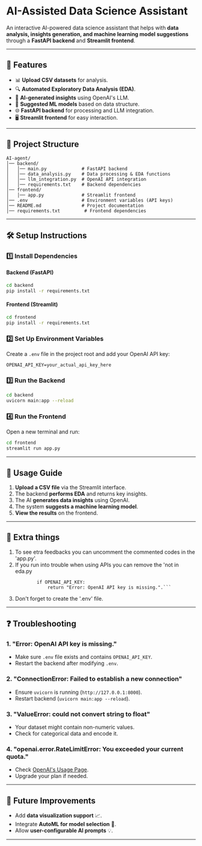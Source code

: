 # AI-Assisted Data Science Assistant

An interactive AI-powered data science assistant that helps with **data analysis, insights generation, and machine learning model suggestions** through a **FastAPI backend** and **Streamlit frontend**.

---

## 🚀 Features

- 📊 **Upload CSV datasets** for analysis.
- 🔍 **Automated Exploratory Data Analysis (EDA)**.
- 🧠 **AI-generated insights** using OpenAI's LLM.
- 🤖 **Suggested ML models** based on data structure.
- 🌐 **FastAPI backend** for processing and LLM integration.
- 🖥️ **Streamlit frontend** for easy interaction.

---

## 📂 Project Structure
```
AI-agent/
│── backend/
│   │── main.py             # FastAPI backend
│   │── data_analysis.py    # Data processing & EDA functions
│   │── llm_integration.py  # OpenAI API integration
│   │── requirements.txt    # Backend dependencies
│── frontend/
│   │── app.py              # Streamlit frontend
│── .env                    # Environment variables (API keys)
│── README.md               # Project documentation
│── requirements.txt         # Frontend dependencies
```

---

## 🛠️ Setup Instructions

### 1️⃣ Install Dependencies

#### **Backend (FastAPI)**
```bash
cd backend
pip install -r requirements.txt
```

#### **Frontend (Streamlit)**
```bash
cd frontend
pip install -r requirements.txt
```

### 2️⃣ Set Up Environment Variables
Create a `.env` file in the project root and add your OpenAI API key:
```
OPENAI_API_KEY=your_actual_api_key_here
```

### 3️⃣ Run the Backend
```bash
cd backend
uvicorn main:app --reload
```

### 4️⃣ Run the Frontend
Open a new terminal and run:
```bash
cd frontend
streamlit run app.py
```

---

## 📌 Usage Guide
1. **Upload a CSV file** via the Streamlit interface.
2. The backend **performs EDA** and returns key insights.
3. The AI **generates data insights** using OpenAI.
4. The system **suggests a machine learning model**.
5. **View the results** on the frontend.

---


## 📌 Extra things
1. To see etra feedbacks you can uncomment the commented codes in the 'app.py'.
2. If you run into trouble when using APIs you can remove the 'not in eda.py
    ```"def generate_insight(summary, missing_values):
            if OPENAI_API_KEY:
                return "Error: OpenAI API key is missing.".```
3. Don't forget to create the '.env' file.
---



## ❓ Troubleshooting

### **1. "Error: OpenAI API key is missing."**
- Make sure `.env` file exists and contains `OPENAI_API_KEY`.
- Restart the backend after modifying `.env`.

### **2. "ConnectionError: Failed to establish a new connection"**
- Ensure `uvicorn` is running (`http://127.0.0.1:8000`).
- Restart backend (`uvicorn main:app --reload`).

### **3. "ValueError: could not convert string to float"**
- Your dataset might contain non-numeric values.
- Check for categorical data and encode it.

### **4. "openai.error.RateLimitError: You exceeded your current quota."**
- Check [OpenAI's Usage Page](https://platform.openai.com/account/usage).
- Upgrade your plan if needed.

---

## 🌟 Future Improvements
- Add **data visualization support** 📈.
- Integrate **AutoML for model selection** 🤖.
- Allow **user-configurable AI prompts** 💡.

---
